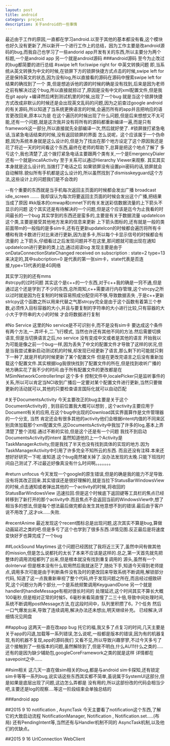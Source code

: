 ```yaml
---
layout: post
title: android
category: project
description: 关于android的一些事情
---
```

最近由于工作的原因,一直都在学习android.以至于其他的基本都没有看,这个模块也好久没有更新了,所以新开一个进行工作上的总结，因为工作主要是改android源码的bug,而我自己也学习了一些andorid
app开发有关的东西,所以主要分为两个标题,一个是android app 另一个就是android源码
###android源码
至今为止改过的bug都简要的进行总结
#swipe left for/swipe right for 中英文转换问题
即,当系统从英文转换为中文的时候,在锁屏下方的锁屏快捷方式点击的时候,swipe left for 还是保持英文的状态,因为没有log,所以直接看的源码在源码中搜索swipe left for 结果的确找到了一个
类,但是想追诉他的源的时候的确是没有找到,后来是因为老师之前有解决过这个bug,所以直接就掠过了,原因是没有中文的xml配置文件,但是我在git apply +编译然后烤到测试机里的时候,出现了一个bug
就是当这个锁屏快捷方式改成非默认的时候还是会出现英文乱码的问题,因为之前查过google android的有关源码,所以知道了当系统更换语言的时候,会遍历所有的app并且把响应的语言更改回来,原本以为是
在这个遍历的时候出现了什么问题,但是后来想想又不太可能,还有一个问题,就是这次我并没有将所有的源码都重新编译一遍,而是只有framework这一部分,所以直接就先全部编译一次,然后就好使了.
#锁屏拨打紧急电话,当紧急电话结束的时候,没有返回锁屏的界面
怎么说呢，这个应该属于一个伪命题,因为系统本身就是这么设计的,但是为了找出在那个地方设定了这个原因我还是花了将近一天的时间看这个东西,最终在老师的帮助下,总算是把这个地点了解了
多亏这个,我也清楚了,这个拨打紧急电话主要跟两个类有关,一个是EmergencyDialer还有一个就是incallActivity 至于关系可以通过Hierarchy Viewer来观察. 其实其实本身就是这么设计的,当拨打了电话之后
如果锁屏没有设置pin密码的话,锁屏就会自动解除.貌似所有手机都是这么设计的,所以虽然找到了dismisskeyguard这个方法,这些设计上的问题我们是不会改的

--有个重要的东西就是当手机每次返回主页面的时候都会发出广播 broadcast idle_screen ....... 我却误认为每次将要返回主页面的时候会发出这个广播,把结果当成了原因
#kk版本的cmwap和cmnet下的有关发送彩信数据流量的上下箭头不显示的问题
这个其实还是有待解决的一个问题,但是这个应该是迄今为止我看的时间最长的一个bug 其实学到的东西还是蛮多的,主要是有关于数据流量  updateIcon 这个类,主要是接受其他地方发来的信息来更新
上下箭头图标的,还有就是一般的类前面带m的一般指的是多sim卡,还有在更新updateIcon的时候都会遍历将所有卡槽和有效卡数进行对比来进行更新,因为是多卡,所以每个卡显示信号的时候都会有流量的
上下箭头,仔细看过之后发现问题并不在这里,那问题就可能出现在通知updateIcon进行更新的类上边,通过阅读log 发现主要是由于 onDataConnectionStateChanged received on subscription : state=2 type=13
来决定的,其中subcription=0 是代表的第一张sim卡，state代表是否连接,type=13代表的是4G网络

其实学习到的还有mms  
#strcpy的过时问题
其实这个是c++的一个东西,对于c++我的确是一窍不通,但是通过这个还是学到了不少的东西,总所周知,c++需要进行内存管理,这个strcpy之所以过时就是因为在复制的时候容易照成分配空间不够,导致数据丢失
,于是c++更新strlcpy这个函数之所以用来代替之气那strcpy完全是由于这个函数有着第三个参数,必须传入目标容器的大小,并且与要复制的字符串的大小进行比较,只有容器的大小大于字符串的大小的时候
才会将数据进行复制

#No Service
这里的No service是不可识别卡,而不是没有sim卡 要达成这个条件有两个方法,一.弄坏卡,二.飞行模式, 当然也许还有其他不同的方法.然后需要切换语言,但是当切换语言之后,no service 没有变成中文或者是其他的语言
开始我以为可能是像之前一个bug一样,因为丢失了中文的配置文件才导致了这样的状况,但是当我尝试重新启动测试机的时候,却发现已经更新了语言,那么剩下的可能就只剩下一种了,就是开机的时候更新了某个配置文件
但是在更改完语言之后没有重新加载这个配置文件.其实根据log我很快找到了配置文件的所在,但是找到收听广播的地方确实花了我不少的时间.由于所有配置文件的更改都是在 MSimNetworkControllerImpl 这个多卡
控制文件中,localePicker只是监听事件的关系,所以可以肯定当NCI收到广播后一定要对某个配置文件进行更新,当然只要做更新的活动就可以,其他的只要检查语言国际化就可以自动匹配

#关于DocumentsActivity
今天主要改正的bug主要是关于这个DocumentActivity的 , 到目前位置我大概可以想到 , 这个activity主要应用于Document有关的应用,在这个bug中出现的Download其实界面算作是文件管理器的一个分支,
当然 肯定还会有很多其他的activity他们会根据intent内值的不同来区别具体加载那个xml配置文件,这DocumentsActivity中我加了许多的log,基本上弄清楚了整个流程.通过不断的实验,但是这个还是有一个问题
我找不到启动DocumentsActivity的intent 虽然知道他的上一个Activity是TaskManagerActivity,但是我找了半天也没有找到具体的实现的地方.因为TaskManagerActivity中引用了许多完全不知所云的东西.
而且还没有注释.本来还想好好研究一下呢.谁知道.这个bug竟然被关掉了.没办法发现的太晚.只能下班找时间自己测试了.不过最近好像真没有什么时间啊。。。。。。。

#return unfocus
今天发现一个google的原生错误,但是的确是我的能力不足导致.没有将其改正回来.其实错误还是很好理解的,就是当拉下StatusBarWindowsView的时候,点击通知或者弹出其他的一个activity的时候,将收回的StatusBarWindowsView
迅速拉回.但是这个时候底下返回键等工具栏的焦点已经转移到了新打开的那个activity中.而且焦点不会返回当前的WindowsView中,想了相当多的想法,但是每个想法最后做完都会发生其他意想不到的错误.最后由于客户
说不用改了,这才ok......失败.

#recentAnime
最近发现这个recent图标总是出现问题,这次其实不算是bug,算做动画延迟之类的吧.但是多亏了这个也学到了很多东西.详情见图.反正最后是将速度变快好歹也算完成了一个bug


##LockSound Maytimes
这个问题已经困扰了我将近三天了,虽然中间有做其他的mission,但是怎么说都托的太长了本来不应该是这样的.总之,第一天首先就先把整体的调用流程都列了出来,但是根本就没有找到重复调用的
源头,虽然有一个doInterval 但是根本没有什么软用然后我就迷茫了,随处下手,知道今天得到老师提点,调用多次可能是由于判断条件没有及时的更改回来导致系统不断调用,解锁部分代码,
知道了这一点我重新审视了整个代码,终于发现问题之所在,而且经过细致研究,这个问题分为两个部分,一个是系统频繁调用KeyguandDone 另一个就是handler的handleMessage有相对很长时间的
处理延迟,这个时间其实不算长大概100毫秒,但是相对正常的时候5，6毫秒来看简直慢了二三十倍,导致中间处理时间,系统不断调用postMessage方法,在这段时间中，队列里积攒了6，7个任务
然后一口气爆发出来,导致了连续调用,解决办法还未想出,明天继续补充。
已经解决,详细情况见网盘

##appbug
这两天一直在改app bug 托它的福,我又多了点复习的时间,几天主要是关于app的闪退,加载等一系列错误,怎么说呢,一般都是版本的错误,因为有的机器复现,有的机器不复现,app的源码我们
又看不见,所以导致兴趣寥寥,不过今天多亏了这个接触到了一些版本的问题,虽然解除到了,但是不明白,什么AU11什么之类的.....还有的是因为缺少辅助包,googleCoreFramework之类的就是这样
详情都在savepoint之中......


##sim相关
这几天一直在做sim相关的bug,都是与android sim卡探知,还有锁定sim卡等等一系列bug,说实话这些东西其实都不简单,虽说属于SystemUI这部分,但是如果是底层出现了问题,这边怎么弄都是
没有用的,所以这部份改的代码会相当少吧,主要还是log的观察....等这一阶段结束会单独总结的

###android app

##2015 9 10 notification , AsyncTask
今天主要看了notification这个东西,了解它的大致启动流程 NotificationManager, Notification , Notification.set.....(布局) 还有PendingIntent等,当然还有与Handler机制不同的
AsyncTask机制,以及他们的优缺点。


##2015 9 16 UrlConnection WebClient

